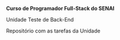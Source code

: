 **Curso de Programador Full-Stack do SENAI**

Unidade Teste de Back-End

Repositório com as tarefas da Unidade

